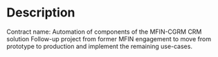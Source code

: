 # Description

Contract name: Automation of components of the MFIN-CGRM CRM solution 
 Follow-up project from former MFIN engagement to move from prototype to production and implement the remaining use-cases.